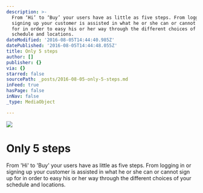 ```yaml
---
description: >-
  From ‘Hi’ to ‘Buy’ your users have as little as five steps. From logging in or
  signing up your customer is assisted in what he or she can or cannot sign up
  for in order to easy his or her way through the different choices of your
  schedule and locations.
dateModified: '2016-08-05T14:44:40.985Z'
datePublished: '2016-08-05T14:44:48.055Z'
title: Only 5 steps
author: []
publisher: {}
via: {}
starred: false
sourcePath: _posts/2016-08-05-only-5-steps.md
inFeed: true
hasPage: false
inNav: false
_type: MediaObject

---
```

![](https://the-grid-user-content.s3-us-west-2.amazonaws.com/d1738bc0-8d87-4745-8d8e-3b8f8cdb44d6.png)

# Only 5 steps

From 'Hi' to 'Buy' your users have as little as five steps. From logging in or signing up your customer is assisted in what he or she can or cannot sign up for in order to easy his or her way through the different choices of your schedule and locations.